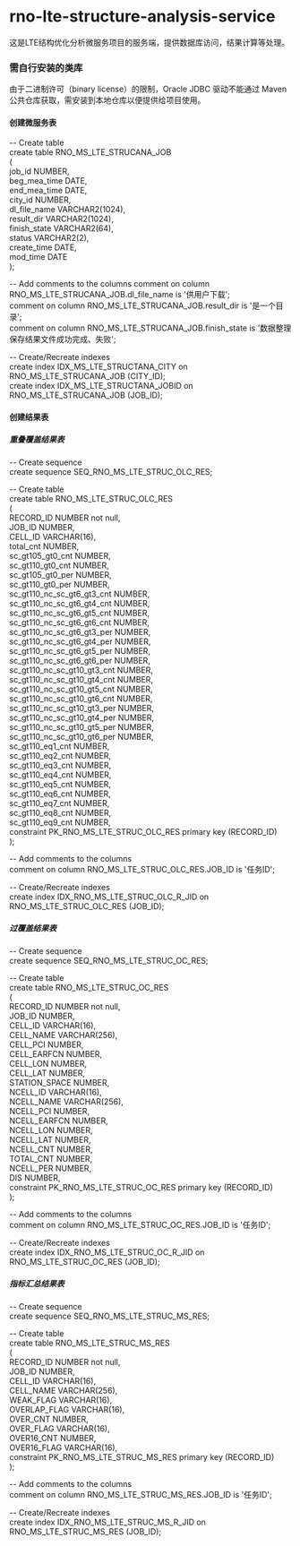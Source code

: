 # rno-lte-structure-analysis-service
这是LTE结构优化分析微服务项目的服务端，提供数据库访问，结果计算等处理。

### 需自行安装的类库
由于二进制许可（binary license）的限制，Oracle JDBC 驱动不能通过 Maven 公共仓库获取，需安装到本地仓库以便提供给项目使用。

#### 创建微服务表  
-- Create table  
create table RNO_MS_LTE_STRUCANA_JOB  
(  
  job_id       NUMBER,  
  beg_mea_time DATE,  
  end_mea_time DATE,  
  city_id      NUMBER,  
  dl_file_name VARCHAR2(1024),  
  result_dir   VARCHAR2(1024),  
  finish_state VARCHAR2(64),  
  status       VARCHAR2(2),  
  create_time  DATE,  
  mod_time     DATE  
);

-- Add comments to the columns 
comment on column RNO_MS_LTE_STRUCANA_JOB.dl_file_name is '供用户下载';  
comment on column RNO_MS_LTE_STRUCANA_JOB.result_dir is '是一个目录';  
comment on column RNO_MS_LTE_STRUCANA_JOB.finish_state is '数据整理保存结果文件成功完成、失败';  

-- Create/Recreate indexes  
create index IDX_MS_LTE_STRUCTANA_CITY on RNO_MS_LTE_STRUCANA_JOB (CITY_ID);  
create index IDX_MS_LTE_STRUCTANA_JOBID on RNO_MS_LTE_STRUCANA_JOB (JOB_ID);  

#### 创建结果表
##### 重叠覆盖结果表
-- Create sequence  
create sequence SEQ_RNO_MS_LTE_STRUC_OLC_RES;  

-- Create table  
create table RNO_MS_LTE_STRUC_OLC_RES  
(  
     RECORD_ID            NUMBER               not null,  
     JOB_ID               NUMBER,  
     CELL_ID              VARCHAR(16),  
  total_cnt	NUMBER,  
  sc_gt105_gt0_cnt	NUMBER,  
  sc_gt110_gt0_cnt	NUMBER,  
  sc_gt105_gt0_per	NUMBER,  
  sc_gt110_gt0_per	NUMBER,  
  sc_gt110_nc_sc_gt6_gt3_cnt	NUMBER,  
  sc_gt110_nc_sc_gt6_gt4_cnt	NUMBER,  
  sc_gt110_nc_sc_gt6_gt5_cnt	NUMBER,  
  sc_gt110_nc_sc_gt6_gt6_cnt	NUMBER,  
  sc_gt110_nc_sc_gt6_gt3_per	NUMBER,  
  sc_gt110_nc_sc_gt6_gt4_per	NUMBER,  
  sc_gt110_nc_sc_gt6_gt5_per	NUMBER,  
  sc_gt110_nc_sc_gt6_gt6_per	NUMBER,  
  sc_gt110_nc_sc_gt10_gt3_cnt	NUMBER,  
  sc_gt110_nc_sc_gt10_gt4_cnt	NUMBER,  
  sc_gt110_nc_sc_gt10_gt5_cnt	NUMBER,  
  sc_gt110_nc_sc_gt10_gt6_cnt	NUMBER,  
  sc_gt110_nc_sc_gt10_gt3_per	NUMBER,  
  sc_gt110_nc_sc_gt10_gt4_per	NUMBER,  
  sc_gt110_nc_sc_gt10_gt5_per	NUMBER,  
  sc_gt110_nc_sc_gt10_gt6_per	NUMBER,  
  sc_gt110_eq1_cnt	NUMBER,  
  sc_gt110_eq2_cnt	NUMBER,  
  sc_gt110_eq3_cnt	NUMBER,  
  sc_gt110_eq4_cnt	NUMBER,  
  sc_gt110_eq5_cnt	NUMBER,  
  sc_gt110_eq6_cnt	NUMBER,  
  sc_gt110_eq7_cnt	NUMBER,  
  sc_gt110_eq8_cnt	NUMBER,  
  sc_gt110_eq9_cnt	NUMBER,  
  constraint PK_RNO_MS_LTE_STRUC_OLC_RES primary key (RECORD_ID)  
);
  
-- Add comments to the columns  
comment on column RNO_MS_LTE_STRUC_OLC_RES.JOB_ID is '任务ID';  
  
-- Create/Recreate indexes  
create index IDX_RNO_MS_LTE_STRUC_OLC_R_JID on RNO_MS_LTE_STRUC_OLC_RES (JOB_ID);  

##### 过覆盖结果表
-- Create sequence  
create sequence SEQ_RNO_MS_LTE_STRUC_OC_RES;  

-- Create table  
	create table RNO_MS_LTE_STRUC_OC_RES  
(  
     RECORD_ID            NUMBER               not null,  
     JOB_ID               NUMBER,  
     CELL_ID              VARCHAR(16),  
     CELL_NAME            VARCHAR(256),  
     CELL_PCI             NUMBER,  
     CELL_EARFCN          NUMBER,  
     CELL_LON             NUMBER,  
     CELL_LAT             NUMBER,  
     STATION_SPACE        NUMBER,  
     NCELL_ID             VARCHAR(16),  
     NCELL_NAME           VARCHAR(256),  
     NCELL_PCI            NUMBER,  
     NCELL_EARFCN         NUMBER,  
     NCELL_LON            NUMBER,  
     NCELL_LAT            NUMBER,  
     NCELL_CNT            NUMBER,  
     TOTAL_CNT            NUMBER,  
     NCELL_PER            NUMBER,  
     DIS                  NUMBER,  
  constraint PK_RNO_MS_LTE_STRUC_OC_RES primary key (RECORD_ID)  
);
  
-- Add comments to the columns  
comment on column RNO_MS_LTE_STRUC_OC_RES.JOB_ID is '任务ID';  
  
-- Create/Recreate indexes  
create index IDX_RNO_MS_LTE_STRUC_OC_R_JID on RNO_MS_LTE_STRUC_OC_RES (JOB_ID);  

##### 指标汇总结果表
-- Create sequence  
create sequence SEQ_RNO_MS_LTE_STRUC_MS_RES;  

-- Create table  
create table RNO_MS_LTE_STRUC_MS_RES  
(  
     RECORD_ID	NUMBER	not null,  
     JOB_ID	NUMBER,  
     CELL_ID	VARCHAR(16),  
     CELL_NAME	VARCHAR(256),  
     WEAK_FLAG	VARCHAR(16),  
     OVERLAP_FLAG	VARCHAR(16),  
     OVER_CNT	NUMBER,  
     OVER_FLAG	VARCHAR(16),  
     OVER16_CNT	NUMBER,  
     OVER16_FLAG	VARCHAR(16),  
  constraint PK_RNO_MS_LTE_STRUC_MS_RES primary key (RECORD_ID)  
);

-- Add comments to the columns  
comment on column RNO_MS_LTE_STRUC_MS_RES.JOB_ID is '任务ID';  

-- Create/Recreate indexes  
create index IDX_RNO_MS_LTE_STRUC_MS_R_JID on RNO_MS_LTE_STRUC_MS_RES (JOB_ID);  
